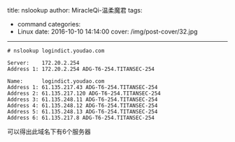 title: nslookup
author: MiracleQi-温柔魔君
tags:
  - command
categories:
  - Linux
date: 2016-10-10 14:14:00
cover: /img/post-cover/32.jpg
---
```
# nslookup logindict.youdao.com

Server:    172.20.2.254
Address 1: 172.20.2.254 ADG-T6-254.TITANSEC-254

Name:      logindict.youdao.com
Address 1: 61.135.217.43 ADG-T6-254.TITANSEC-254
Address 2: 61.135.217.120 ADG-T6-254.TITANSEC-254
Address 3: 61.135.248.11 ADG-T6-254.TITANSEC-254
Address 4: 61.135.248.12 ADG-T6-254.TITANSEC-254
Address 5: 61.135.248.13 ADG-T6-254.TITANSEC-254
Address 6: 61.135.217.8 ADG-T6-254.TITANSEC-254
```
可以得出此域名下有6个服务器